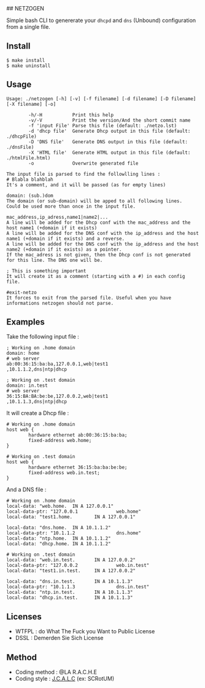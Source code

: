 <a name="netzogen" />
## NETZOGEN

  Simple bash CLI to genererate your `dhcpd` and `dns` (Unbound) configuration from a single file.

## Install

```
$ make install
$ make uninstall
```

## Usage

```
Usage: ./netzogen [-h] [-v] [-f filename] [-d filename] [-D filename] [-X filename] [-o]

        -h/-H           Print this help
        -v/-V           Print the version/And the short commit name
        -f 'input File' Parse this file (default: ./netzo.lst)
        -d 'dhcp file'  Generate Dhcp output in this file (default: ./dhcpFile)
        -D 'DNS file'   Generate DNS output in this file (default: ./dnsFile)
        -X 'HTML file'  Generate HTML output in this file (default: ./htmlFile.html)
        -o              Overwrite generated file

The input file is parsed to find the followlling lines :
# Blabla blahblah
It's a comment, and it will be passed (as for empty lines)

domain: (sub.)dom
The domain (or sub-domain) will be apped to all following lines.
Could be used more than once in the input file.

mac_address,ip_adress,name1|name2|...
A line will be added for the Dhcp conf with the mac_address and the host name1 (+domain if it exists) 
A line will be added for the DNS conf with the ip_address and the host name1 (+domain if it exists) and a reverse.
A line will be added for the DNS conf with the ip_address and the host name2 (+domain if it exists) as a pointer.
If the mac_adress is not given, then the Dhcp conf is not generated for this line. The DNS one will be.

; This is something important
It will create it as a comment (starting with a #) in each config file.

#exit-netzo
It forces to exit from the parsed file. Useful when you have informations netzogen should not parse.

```

## Examples

Take the following input file :

```
; Working on .home domain
domain: home
# web server
ab:00:36:15:ba:ba,127.0.0.1,web|test1
,10.1.1.2,dns|ntp|dhcp

; Working on .test domain
domain: in.test
# web server
36:15:BA:BA:be:be,127.0.0.2,web|test1
,10.1.1.3,dns|ntp|dhcp

```

It will create a Dhcp file :

```
# Working on .home domain
host web {
        hardware ethernet ab:00:36:15:ba:ba;
        fixed-address web.home;
}

# Working on .test domain
host web {
        hardware ethernet 36:15:ba:ba:be:be;
        fixed-address web.in.test;
}
```

And a DNS file :

```
# Working on .home domain
local-data: "web.home.  IN A 127.0.0.1"
local-data-ptr: "127.0.0.1              web.home"
local-data: "test1.home.        IN A 127.0.0.1"

local-data: "dns.home.  IN A 10.1.1.2"
local-data-ptr: "10.1.1.2               dns.home"
local-data: "ntp.home.  IN A 10.1.1.2"
local-data: "dhcp.home. IN A 10.1.1.2"

# Working on .test domain
local-data: "web.in.test.       IN A 127.0.0.2"
local-data-ptr: "127.0.0.2              web.in.test"
local-data: "test1.in.test.     IN A 127.0.0.2"

local-data: "dns.in.test.       IN A 10.1.1.3"
local-data-ptr: "10.1.1.3               dns.in.test"
local-data: "ntp.in.test.       IN A 10.1.1.3"
local-data: "dhcp.in.test.      IN A 10.1.1.3"

```

## Licenses

  * WTFPL : do What The Fuck you Want to Public License
  * DSSL  : Demerden Sie Sich License

## Method

  * Coding method : @LA R.A.C.H.E
  * Coding style  : [J.C.A.L.C](https://www.youtube.com/watch?v=p8oi6M4z_e0 "Je Code Avec Le Cul") (ex: SCRotUM)
